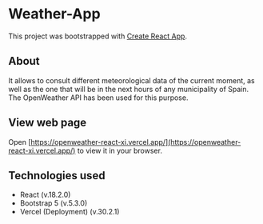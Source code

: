 # Weather-App

This project was bootstrapped with [Create React App](https://github.com/facebook/create-react-app).

## About

It allows to consult different meteorological data of the current moment, as well as the one that will be in the next hours of any municipality of Spain. The OpenWeather API has been used for this purpose.

## View web page

Open [https://openweather-react-xi.vercel.app/](https://openweather-react-xi.vercel.app/) to view it in your browser.

## Technologies used

- React (v.18.2.0)
- Bootstrap 5 (v.5.3.0)
- Vercel (Deployment) (v.30.2.1)
